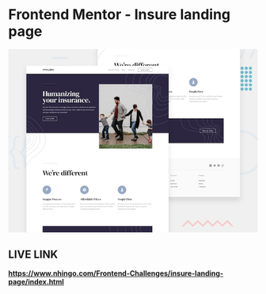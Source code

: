 # Frontend Mentor - Insure landing page

![Design preview for the Insure landing page coding challenge](./design/desktop-preview.jpg)

## LIVE LINK

**https://www.nhingo.com/Frontend-Challenges/insure-landing-page/index.html**
